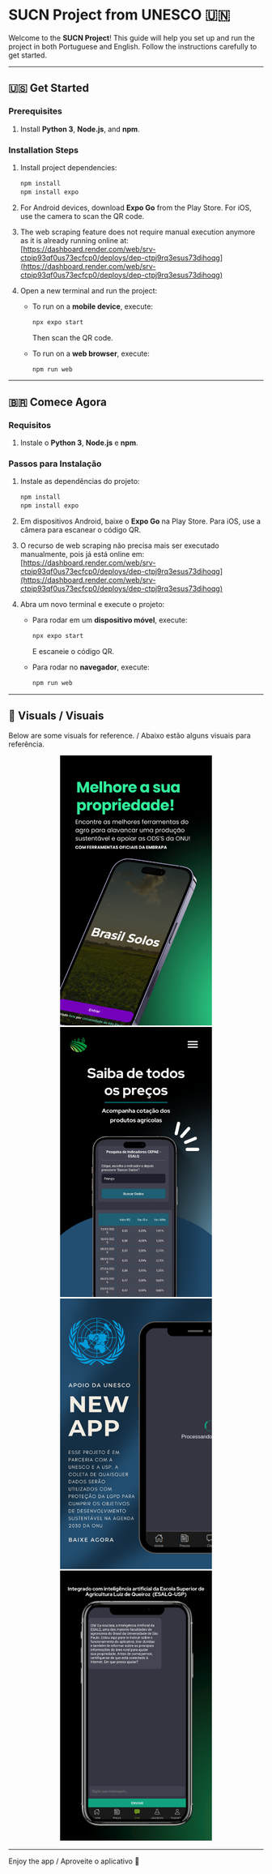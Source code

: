 # SUCN Project from UNESCO 🇺🇳

Welcome to the **SUCN Project**! This guide will help you set up and run the project in both Portuguese and English. Follow the instructions carefully to get started.

---

## 🇺🇸 Get Started

### Prerequisites
1. Install **Python 3**, **Node.js**, and **npm**.

### Installation Steps

1. Install project dependencies:
   ```bash
   npm install
   npm install expo
   ```

2. For Android devices, download **Expo Go** from the Play Store. For iOS, use the camera to scan the QR code.

3. The web scraping feature does not require manual execution anymore as it is already running online at:
   [https://dashboard.render.com/web/srv-ctpip93qf0us73ecfcp0/deploys/dep-ctpj9rq3esus73dihoqg](https://dashboard.render.com/web/srv-ctpip93qf0us73ecfcp0/deploys/dep-ctpj9rq3esus73dihoqg)

4. Open a new terminal and run the project:

   - To run on a **mobile device**, execute:
     ```bash
     npx expo start
     ```
     Then scan the QR code.

   - To run on a **web browser**, execute:
     ```bash
     npm run web
     ```

---

## 🇧🇷 Comece Agora

### Requisitos
1. Instale o **Python 3**, **Node.js** e **npm**.

### Passos para Instalação

1. Instale as dependências do projeto:
   ```bash
   npm install
   npm install expo
   ```

2. Em dispositivos Android, baixe o **Expo Go** na Play Store. Para iOS, use a câmera para escanear o código QR.

3. O recurso de web scraping não precisa mais ser executado manualmente, pois já está online em:
   [https://dashboard.render.com/web/srv-ctpip93qf0us73ecfcp0/deploys/dep-ctpj9rq3esus73dihoqg](https://dashboard.render.com/web/srv-ctpip93qf0us73ecfcp0/deploys/dep-ctpj9rq3esus73dihoqg)

4. Abra um novo terminal e execute o projeto:

   - Para rodar em um **dispositivo móvel**, execute:
     ```bash
     npx expo start
     ```
     E escaneie o código QR.

   - Para rodar no **navegador**, execute:
     ```bash
     npm run web
     ```

---

## 🎨 Visuals / Visuais

Below are some visuals for reference. / Abaixo estão alguns visuais para referência.

<div align="center">
  <img src="/images/1.png" alt="Image 1" width="300">
  <img src="/images/2.png" alt="Image 2" width="300">
  <img src="/images/3.png" alt="Image 3" width="300">
  <img src="/images/4.png" alt="Image 4" width="300">
</div>

---

Enjoy the app / Aproveite o aplicativo 🚀
<!-- 
# SITE DO PROJETO

Eis aqui os site do projeto: https://expo.dev/accounts/ayrton_filho_dev/projects/SUCN/updates/0e9edeb8-e04f-4c7b-b9df-39131f7be9c6

* Lembre-se que você deve ter uma conta no Expo-Go para tal.
* Lembrando que tem algumas coisas do backend que estão locais. Vou ver de no futuro colocar no github


* Para dar update no projeto em produção, use:

   ```bash
   eas update --channel production --message "Descrição da atualização"
   ```


## Dúvidas (Ayrton):

* Em LabPage, colocar uma lista dos componentes para o produtor rual colocar a quantidade, mais localização (CEP, essas coisas), mais blocos e no final retornar um bloco com todas as informações (bioma, recomendações de solo)
* Se der, colocar calendário para o produtor poder colocar as datas dele (SE DER!!!!) -> Vamos ainda fazer essa ideia? Vai dar trabalho
* Melhorar o UX desing: https://www.youtube.com/watch?v=x5hX06YdRvI


## Atividades do (Eduardo):

* Cuidar do resto do backend.
* Cuidar de todo o processo de login e registro + serviços AWS ou outros serviços de cloud.
* Cuidar do campo Profile 
* Fazer web scrapping disso para pegar dados de produtores rurais como em: https://sncr.serpro.gov.br/sncr-web/consultaPublica.jsf;jsessionid=-iMj9v2I5rCP-vao4gXcRfdV.sncr-web6?windowId=8bf

## Atividades demais membros

* Passar as informações do Lab Page detalhadas e sintetizadas.
* Melhorar a engenharia de prompt do chatbot (somente texto).
* Ver programas sociais para recomendar para o produtor (colocar no chatbot)

## Questões a discutir em grupo

* Ver como funciona o QR code do Expo para mandar no pitch no final. 
* (Ayrton) Creio fielmente que devemos colocar uma ferramenta funcional gratuita no nosso projeto (que poucos conhecem), como a https://www.agroapi.cnptia.embrapa.br/portal/. No github tem algumas dessas API's crackeadas pelo que lembro (tipo de imagem de satélite).


## Observações de problemas

Caso tenha alguns problemas de permissão ao rodar o código, como esse: sh: 1: expo: Permission denied, rode isso (para linux):
chmod +x node_modules/.bin/expo -->
